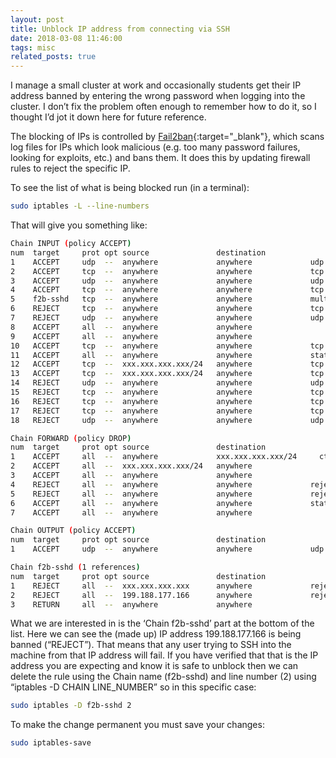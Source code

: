 ```yaml
---
layout: post
title: Unblock IP address from connecting via SSH
date: 2018-03-08 11:46:00
tags: misc
related_posts: true
---
```


I manage a small cluster at work and occasionally students get their IP address banned by entering the wrong password when logging into the cluster. I don’t fix the problem often enough to remember how to do it, so I thought I’d jot it down here for future reference.

The blocking of IPs is controlled by [Fail2ban](https://www.fail2ban.org/wiki/index.php/Main_Page){:target="\_blank"}, which scans log files for IPs which look malicious (e.g. too many password failures, looking for exploits, etc.) and bans them. It does this by updating firewall rules to reject the specific IP.

To see the list of what is being blocked run (in a terminal):

```bash
sudo iptables -L --line-numbers
```

That will give you something like:

```bash
Chain INPUT (policy ACCEPT)
num  target     prot opt source               destination
1    ACCEPT     udp  --  anywhere             anywhere             udp xxx:xxxxxx
2    ACCEPT     tcp  --  anywhere             anywhere             tcp xxx:xxxxxx
3    ACCEPT     udp  --  anywhere             anywhere             udp xxx:xxxxxx
4    ACCEPT     tcp  --  anywhere             anywhere             tcp xxx:xxxxxx
5    f2b-sshd   tcp  --  anywhere             anywhere             multiport dports ssh
6    REJECT     tcp  --  anywhere             anywhere             tcp spts:xxxxxx:xxxxxx dpt:ulistproc reject-with icmp-port-unreachable
7    REJECT     udp  --  anywhere             anywhere             udp spts:xxxxxx:xxxxxx dpt:ulistproc reject-with icmp-port-unreachable
8    ACCEPT     all  --  anywhere             anywhere
9    ACCEPT     all  --  anywhere             anywhere
10   ACCEPT     tcp  --  anywhere             anywhere             tcp xxx:xxxxxx state NEW
11   ACCEPT     all  --  anywhere             anywhere             state RELATED,ESTABLISHED
12   ACCEPT     tcp  --  xxx.xxx.xxx.xxx/24   anywhere             tcp xxx:xxxxxx state NEW
13   ACCEPT     tcp  --  xxx.xxx.xxx.xxx/24   anywhere             tcp xxx:xxxxxx state NEW
14   REJECT     udp  --  anywhere             anywhere             udp xxx:xxxxxx reject-with icmp-port-unreachable
15   REJECT     tcp  --  anywhere             anywhere             tcp xxx:xxxxxx reject-with icmp-port-unreachable
16   REJECT     tcp  --  anywhere             anywhere             tcp xxx:xxxxxx reject-with icmp-port-unreachable
17   REJECT     tcp  --  anywhere             anywhere             tcp xxx:xxxxxx:0:1023 reject-with icmp-port-unreachable
18   REJECT     udp  --  anywhere             anywhere             udp xxx:xxxxxx:0:1023 reject-with icmp-port-unreachable

Chain FORWARD (policy DROP)
num  target     prot opt source               destination
1    ACCEPT     all  --  anywhere             xxx.xxx.xxx.xxx/24     ctstate RELATED,ESTABLISHED
2    ACCEPT     all  --  xxx.xxx.xxx.xxx/24   anywhere
3    ACCEPT     all  --  anywhere             anywhere
4    REJECT     all  --  anywhere             anywhere             reject-with icmp-port-unreachable
5    REJECT     all  --  anywhere             anywhere             reject-with icmp-port-unreachable
6    ACCEPT     all  --  anywhere             anywhere             state RELATED,ESTABLISHED
7    ACCEPT     all  --  anywhere             anywhere

Chain OUTPUT (policy ACCEPT)
num  target     prot opt source               destination
1    ACCEPT     udp  --  anywhere             anywhere             udp dpt:bootpc

Chain f2b-sshd (1 references)
num  target     prot opt source               destination
1    REJECT     all  --  xxx.xxx.xxx.xxx      anywhere             reject-with icmp-port-unreachable
2    REJECT     all  --  199.188.177.166      anywhere             reject-with icmp-port-unreachable
3    RETURN     all  --  anywhere             anywhere
```

What we are interested in is the ‘Chain f2b-sshd’ part at the bottom of the list. Here we can see the (made up) IP address 199.188.177.166 is being banned (“REJECT”). That means that any user trying to SSH into the machine from that IP address will fail. If you have verified that that is the IP address you are expecting and know it is safe to unblock then we can delete the rule using the Chain name (f2b-sshd) and line number (2) using “iptables -D CHAIN LINE_NUMBER” so in this specific case:

```bash
sudo iptables -D f2b-sshd 2
```

To make the change permanent you must save your changes:

```bash
sudo iptables-save
```
